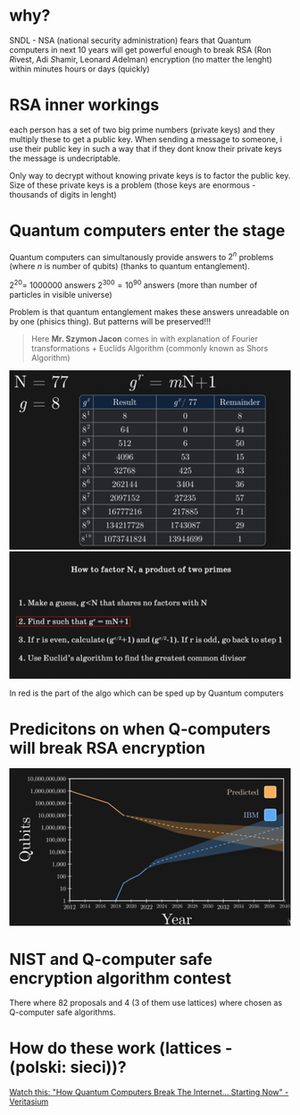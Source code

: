 # why?

SNDL - NSA (national security administration) fears that Quantum computers in next 10 years will get powerful enough to break RSA (Ron *R*ivest, Adi *S*hamir, Leonard *A*delman) encryption (no matter the lenght) within minutes hours or days (quickly)

# RSA inner workings

each person has a set of two big prime numbers (private keys) and they multiply these to get a public key. When sending a message to someone, i use their public key in such a way that if they dont know their private keys the message is undecriptable.

Only way to decrypt without knowing private keys is to factor the public key. Size of these private keys is a problem (those keys are enormous - thousands of digits in lenght)

# Quantum computers enter the stage

Quantum computers can simultanously provide answers to $2^n$ problems (where $n$ is number of qubits) (thanks to quantum entanglement).

$2^20 = ~1000000$ answers
$2^300 = 10^90$ answers (more than number of particles in visible universe)

Problem is that quantum entanglement makes these answers unreadable on by one (phisics thing). But patterns will be preserved!!!

> Here **Mr. Szymon Jacon** comes in with explanation of Fourier transformations + Euclids Algorithm (commonly known as Shors Algorithm)

![Alt text](image.png)
![Alt text](image-1.png)

In red is the part of the algo which can be sped up by Quantum computers

# Predicitons on when Q-computers will break RSA encryption

![Alt text](image-2.png)

# NIST and Q-computer safe encryption algorithm contest

There where 82 proposals and 4 (3 of them use lattices) where chosen as Q-computer safe algorithms.

# How do these work (lattices - (polski: sieci))?

[Watch this: "How Quantum Computers Break The Internet... Starting Now" - Veritasium](https://www.youtube.com/watch?v=-UrdExQW0cs)
